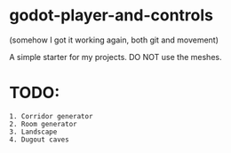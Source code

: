 # godot-player-and-controls
(somehow I got it working again, both git and movement)

A simple starter for my projects. DO NOT use the meshes.

# TODO:
    1. Corridor generator
    2. Room generator
    3. Landscape
    4. Dugout caves
